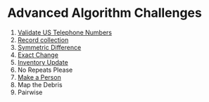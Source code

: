 # Advanced Algorithm Challenges

1. [Validate US Telephone Numbers](https://github.com/wildlifehexagon/free-code-camp/blob/master/advanced-algorithms/01-validate-us-telephone-numbers.js)
2. [Record collection](https://github.com/wildlifehexagon/free-code-camp/blob/master/advanced-algorithms/02-record-collection.js)
3. [Symmetric Difference](https://github.com/wildlifehexagon/free-code-camp/blob/master/advanced-algorithms/03-symmetric-difference.js)
4. [Exact Change](https://github.com/wildlifehexagon/free-code-camp/blob/master/advanced-algorithms/04-exact-change.js)
5. [Inventory Update](https://github.com/wildlifehexagon/free-code-camp/blob/master/advanced-algorithms/05-inventory-update.js)
6. No Repeats Please
7. [Make a Person](https://github.com/wildlifehexagon/free-code-camp/blob/master/advanced-algorithms/07-make-a-person.js)
8. Map the Debris
9. Pairwise
